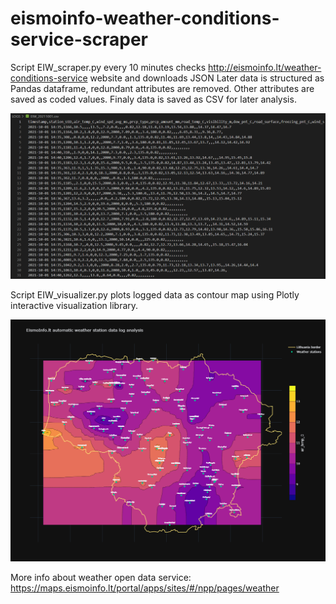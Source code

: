 # eismoinfo-weather-conditions-service-scraper
 Script EIW_scraper.py every 10 minutes checks http://eismoinfo.lt/weather-conditions-service website and downloads JSON 
 Later data is structured as Pandas dataframe, redundant attributes are removed. Other attributes are saved as coded values. 
 Finaly data is saved as CSV for later analysis.

<img src="/images/datasample.PNG" width="600"/>
 
 Script EIW_visualizer.py plots logged data as contour map using Plotly interactive visualization library. 

<img src="/images/mapsample.png" width="600"/>

More info about weather open data service: https://maps.eismoinfo.lt/portal/apps/sites/#/npp/pages/weather
